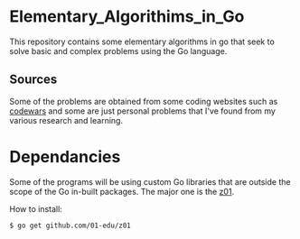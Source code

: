 # Elementary_Algorithims_in_Go
This repository contains some elementary algorithms in go that seek to solve basic and complex problems using the Go language.

## Sources
Some of the problems are obtained from some coding websites such as [codewars](https://www.codewars.com) and some are just personal problems that I've found from my various research and learning.

# Dependancies
Some of the programs will be using custom Go libraries that are outside the scope of the Go in-built packages.
The major one is the [z01](https://www.github.com/01-edu/z01).

How to install:
```bash
$ go get github.com/01-edu/z01
```
